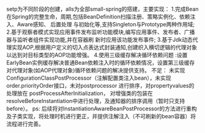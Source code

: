 setp为不同阶段的创建，alls为全部small-spring的搭建，主要实现：
1.完成Bean在Spring的完整生命，周期,包括BeanDefinition扫描注册、策略实例化、依赖注入、Aware感知、 后置处理
与初始化等,支持Singleton与Prototype两种作用域;
2.基于观察者模式实现应用事件发布监听功能模块,编写应用事件、发布者、广播器与监听者组件实现功能,并在容器刷
新时应用该功能发布事件;
3.基于Jdk动态代理实现AOP,根据用户定义的切入点表达式封装通知,创建织入横切逻辑的代理对象以达到对目标类型的AOP功能增强。
4.使用三级缓存解决循环依赖问题 :设置EarlyBean实例缓存解决普通Bean依赖注入时的循环依赖情况，设置第三级缓存对代理对象(如AOP代理对象)循环依赖问题的解决提供支持。
不足：
  未实现ConfigurationClassPostProcessor（注解配置类注入bean），未实现order.priorityOrder接口，未对postprocessor 进行排序，对propertyvalues的处理放在 postProcessAfterInitialization，
    对增强类的包装在resolveBeforeInstantiation中进行处理，及通知器的排序调用（暂时只支持before）。
ps:
  后续将对InstantiationAwareBeanPostProcessor的方法进行重构及子类实现，将处理时机进行更正，并提供注解注入（不可刷新的bean容器）将流程进行完善。
